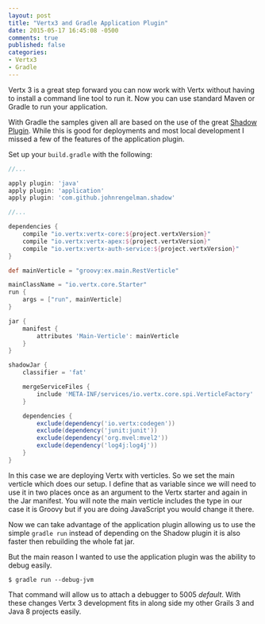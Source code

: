 ```yaml
---
layout: post
title: "Vertx3 and Gradle Application Plugin"
date: 2015-05-17 16:45:08 -0500
comments: true
published: false
categories:
- Vertx3
- Gradle
---
```


Vertx 3 is a great step forward you can now work with Vertx without having to install a command line tool to run it. Now you can use standard Maven or Gradle to run your application.

With Gradle the samples given all are based on the use of the great [Shadow Plugin](https://github.com/johnrengelman/shadow). While this is good for deployments and most local development I missed a few of the features of the application plugin.

Set up your `build.gradle` with the following:

```groovy
//...

apply plugin: 'java'
apply plugin: 'application'
apply plugin: 'com.github.johnrengelman.shadow'

//...

dependencies {
	compile "io.vertx:vertx-core:${project.vertxVersion}"
	compile "io.vertx:vertx-apex:${project.vertxVersion}"
	compile "io.vertx:vertx-auth-service:${project.vertxVersion}"
}

def mainVerticle = "groovy:ex.main.RestVerticle"

mainClassName = "io.vertx.core.Starter"
run {
	args = ["run", mainVerticle]
}

jar {
	manifest {
		attributes 'Main-Verticle': mainVerticle
	}
}

shadowJar {
	classifier = 'fat'

	mergeServiceFiles {
		include 'META-INF/services/io.vertx.core.spi.VerticleFactory'
	}

	dependencies {
		exclude(dependency('io.vertx:codegen'))
		exclude(dependency('junit:junit'))
		exclude(dependency('org.mvel:mvel2'))
		exclude(dependency('log4j:log4j'))
	}
}

```

In this case we are deploying Vertx with verticles. So we set the main verticle which does our setup. I define that as variable since we will need to use it in two places once as an argument to the Vertx starter and again in the Jar manifest. You will note the main verticle includes the type in our case it is Groovy but if you are doing JavaScript you would change it there.

Now we can take advantage of the application plugin allowing us to use the simple `gradle run` instead of depending on the Shadow plugin it is also faster then rebuilding the whole fat jar.

But the main reason I wanted to use the application plugin was the ability to debug easily.

```
$ gradle run --debug-jvm
```

That command will allow us to attach a debugger to 5005 _default_. With these changes Vertx 3 development fits in along side my other Grails 3 and Java 8 projects easily.
